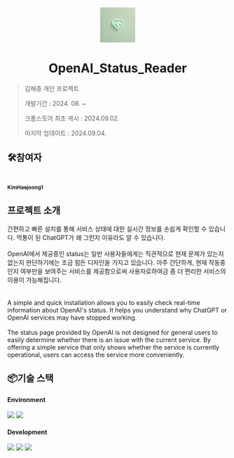 #

<div align="center">
<img src="images/icon.webp" width="80 alt=""/>
</div>

# <div align="center">OpenAI_Status_Reader</div>

> 김해중 개인 프로젝트
>
> 개발기간 : 2024. 08. ~
>
> 크롬스토어 최초 게시 : 2024.09.02.
>
> 마지막 업데이트 : 2024.09.04.

## 🛠️참여자

<td align="center">
<a href="https://github.com/KimHaejoong1">
<img src="https://avatars.githubusercontent.com/u/128127416?v=4" width="80" alt=""/>
<br />
<sub><b>KimHaejoong1</b></sub>
</a>
<br />
</td>

## 프로젝트 소개

<div>간편하고 빠른 설치를 통해 서비스 상태에 대한 실시간 정보를 손쉽게 확인할 수 있습니다. 먹통이 된 ChatGPT가 왜 그런지 이유라도 알 수 있습니다.</div>
<br />
<div>OpenAI에서 제공중인 status는 일반 사용자들에게는 직관적으로 현재 문제가 있는지 없는지 판단하기에는 조금 힘든 디자인을 가지고 있습니다. 아주 간단하게, 현재 작동중인지 여부만을 보여주는 서비스를 제공함으로써 사용자로하여금 좀 더 편리한 서비스의 이용이 가능해집니다.</div>
<br />
<br />
<div>A simple and quick installation allows you to easily check real-time information about OpenAI's status. It helps you understand why ChatGPT or OpenAI services may have stopped working.</div>
<br />
<div>The status page provided by OpenAI is not designed for general users to easily determine whether there is an issue with the current service. By offering a simple service that only shows whether the service is currently operational, users can access the service more conveniently.</div>

## 📦기술 스택

#### Environment

<img src="https://img.shields.io/badge/visual_studio_code-007ACC?style=for-the-badge&logo=visualstudiocode&logoColor=white"> <img src="https://img.shields.io/badge/github-181717?style=for-the-badge&logo=github&logoColor=white">

#### Development

<img src="https://img.shields.io/badge/html5-E34F26?style=for-the-badge&logo=html5&logoColor=white"> <img src="https://img.shields.io/badge/javascript-F7DF1E?style=for-the-badge&logo=javascript&logoColor=white"> <img src="https://img.shields.io/badge/css3-1572B6?style=for-the-badge&logo=css3&logoColor=white">

